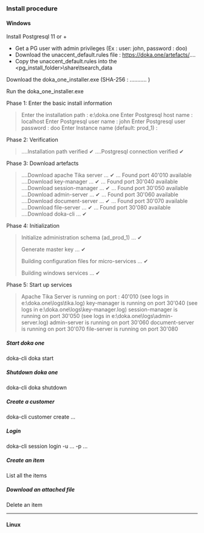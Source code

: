 ### Install procedure

#### Windows

Install Postgresql 11 or +

* Get a PG user with admin privileges (Ex : user: john, password : doo)
* Download the unaccent_default.rules file : https://doka.one/artefacts/....
* Copy the  unaccent_default.rules  into the  <pg_install_folder>\share\tsearch_data

Download the doka_one_installer.exe (SHA-256 : ........... )

Run the doka_one_installer.exe

Phase 1: Enter the basic install information 

> Enter the installation path :  e:\doka.one
> Enter Postgresql host name : localhost
> Enter Postgresql user name : john
> Enter Postgresql user password : doo
> Enter Instance name (default: prod_1) :

Phase 2: Verification 

> ....Installation path verified ✔
> ....Postgresql connection verified ✔

Phase 3: Download artefacts

> ....Download apache Tika server ... ✔ ... Found port 40'010 available
> ....Download key-manager ... ✔ ... Found port 30'040 available
> ....Download session-manager ... ✔ ... Found port 30'050 available
> ....Download admin-server ... ✔ ... Found port 30'060 available
> ....Download document-server ... ✔ ... Found port 30'070 available
>....Download file-server ... ✔ ... Found port 30'080 available
> ....Download doka-cli ... ✔

Phase 4: Initialization

> Initialize administration schema (ad_prod_1) ... ✔
> 
> Generate master key ... ✔
> 
> Building configuration files for micro-services ... ✔
>
> Building windows services ... ✔

Phase 5: Start up services

> Apache Tika Server is running on port : 40'010 (see logs in e:\doka.one\logs\\tika.log)
> key-manager is running on port 30'040 (see logs in e:\doka.one\logs\key-manager.log)
> session-manager is running on port 30'050 (see logs in e:\doka.one\logs\admin-server.log)
> admin-server is running on port 30'060
> document-server is running on port 30'070
>file-server is running on port 30'080

##### Start doka one

doka-cli doka start

##### Shutdown doka one

doka-cli doka shutdown

##### Create a customer

doka-cli customer create ...

##### Login

doka-cli session login -u ... -p ...

##### Create an item

List all the items

##### Download an attached file

Delete an item


---



#### Linux
